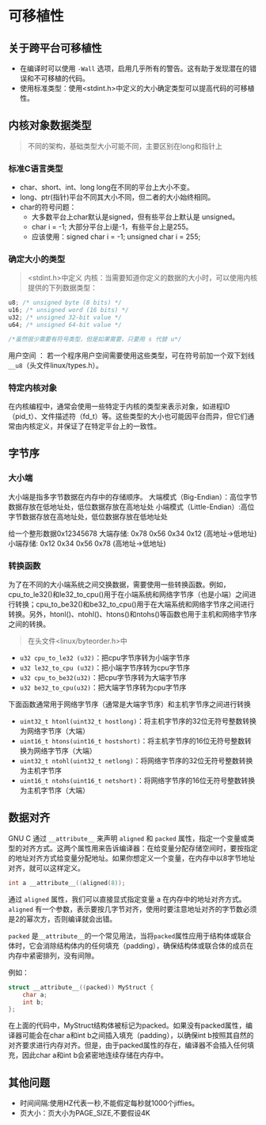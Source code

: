 # 可移植性
## 关于跨平台可移植性
- 在编译时可以使用 `-Wall` 选项，启用几乎所有的警告。这有助于发现潜在的错误和不可移植的代码。
- 使用标准类型：使用<stdint.h>中定义的大小确定类型可以提高代码的可移植性。

##  内核对象数据类型
> 不同的架构，基础类型大小可能不同，主要区别在long和指针上

### 标准C语言类型

- char、short、int、long long在不同的平台上大小不变。
- long、ptr(指针)平台不同其大小不同，但二者的大小始终相同。
- char的符号问题：
    - 大多数平台上char默认是signed，但有些平台上默认是 unsigned。
    - char i = -1; 大部分平台上i是-1，有些平台上是255。
    - 应该使用：signed char i = -1;   unsigned char i = 255;

### 确定大小的类型
> <stdint.h>中定义
内核：当需要知道你定义的数据的大小时，可以使用内核提供的下列数据类型：
```c
u8; /* unsigned byte (8 bits) */
u16; /* unsigned word (16 bits) */
u32; /* unsigned 32-bit value */
u64; /* unsigned 64-bit value */

/*虽然很少需要有符号类型，但是如果需要，只要用 s 代替 u*/
```
用户空间 ： 若一个程序用户空间需要使用这些类型，可在符号前加一个双下划线 `__u8`（头文件linux/types.h）。


### 特定内核对象

在内核编程中，通常会使用一些特定于内核的类型来表示对象，如进程ID（pid_t）、文件描述符（fd_t）等。这些类型的大小也可能因平台而异，但它们通常由内核定义，并保证了在特定平台上的一致性。

## 字节序

### 大小端

大小端是指多字节数据在内存中的存储顺序。
大端模式（Big-Endian）：高位字节数据存放在低地址处，低位数据存放在高地址处
小端模式（Little-Endian）:高位字节数据存放在高地址处，低位数据存放在低地址处

给一个整形数据0x12345678
大端存储: 0x78  0x56  0x34  0x12  (高地址->低地址)
小端存储: 0x12  0x34  0x56  0x78  (高地址->低地址)


### 转换函数

为了在不同的大小端系统之间交换数据，需要使用一些转换函数。例如，cpu_to_le32()和le32_to_cpu()用于在小端系统和网络字节序（也是小端）之间进行转换；cpu_to_be32()和be32_to_cpu()用于在大端系统和网络字节序之间进行转换。另外，htonl()、ntohl()、htons()和ntohs()等函数也用于主机和网络字节序之间的转换。
>  在头文件<linux/byteorder.h>中
- `u32 cpu_to_le32 (u32)`：把cpu字节序转为小端字节序
- `u32 le32_to_cpu (u32)`：把小端字节序转为cpu字节序
- `u32 cpu_to_be32(u32)`：把cpu字节序转为大端字节序
- `u32 be32_to_cpu(u32)`：把大端字节序转为cpu字节序


下面函数通常用于网络字节序（通常是大端字节序）和主机字节序之间进行转换
- `uint32_t htonl(uint32_t hostlong)`：将主机字节序的32位无符号整数转换为网络字节序（大端）
- `uint16_t htons(uint16_t hostshort)`：将主机字节序的16位无符号整数转换为网络字节序（大端）
- `uint32_t ntohl(uint32_t netlong)`：将网络字节序的32位无符号整数转换为主机字节序
- `uint16_t ntohs(uint16_t netshort)`：将网络字节序的16位无符号整数转换为主机字节序（大端）

## 数据对齐

GNU C 通过 `__attribute__` 来声明 `aligned` 和 `packed` 属性，指定一个变量或类型的对齐方式。这两个属性用来告诉编译器：在给变量分配存储空间时，要按指定的地址对齐方式给变量分配地址。如果你想定义一个变量，在内存中以8字节地址对齐，就可以这样定义。
```c
int a __attribute__((aligned(8));
```
通过 `aligned` 属性，我们可以直接显式指定变量 a 在内存中的地址对齐方式。`aligned` 有一个参数，表示要按几字节对齐，使用时要注意地址对齐的字节数必须是2的幂次方，否则编译就会出错。

`packed` 是`__attribute__`的一个常见用法，当将`packed`属性应用于结构体或联合体时，它会消除结构体内的任何填充（padding），确保结构体或联合体的成员在内存中紧密排列，没有间隙。

例如：
```c
struct __attribute__((packed)) MyStruct {  
    char a;  
    int b;  
};
```

在上面的代码中，MyStruct结构体被标记为packed。如果没有packed属性，编译器可能会在char a和int b之间插入填充（padding），以确保int b按照其自然的对齐要求进行内存对齐。但是，由于packed属性的存在，编译器不会插入任何填充，因此char a和int b会紧密地连续存储在内存中。

## 其他问题
- 时间间隔:使用HZ代表一秒,不能假定每秒就1000个jiffies。
- 页大小：页大小为PAGE_SIZE,不要假设4K